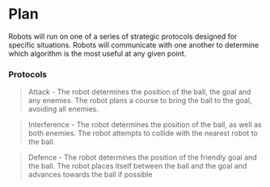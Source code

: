 # Plan
Robots will run on one of a series of strategic protocols designed for specific situations. Robots will communicate with one another to determine which algorithm is the most useful at any given point.

### Protocols
> Attack - The robot determines the position of the ball, the goal and any enemies. The robot plans a course to bring the ball to the goal, avoiding all enemies.

> Interference - The robot determines the position of the ball, as well as both enemies. The robot attempts to collide with the nearest robot to the ball.

> Defence - The robot determines the position of the friendly goal and the ball. The robot places itself between the ball and the goal and advances towards the ball if possible